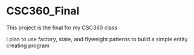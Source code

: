# CSC360_Final

This project is the final for my CSC360 class

I plan to use factory, state, and flyweight patterns to build a simple entity creating program
